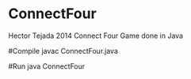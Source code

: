 # ConnectFour
Hector Tejada 2014
Connect Four Game done in Java

#Compile
javac ConnectFour.java

#Run
java ConnectFour 
